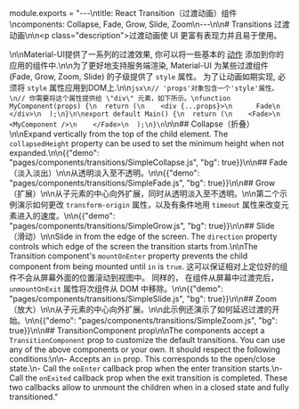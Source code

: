 module.exports = "---\ntitle: React Transition（过渡动画）组件\ncomponents: Collapse, Fade, Grow, Slide, Zoom\n---\n\n# Transitions 过渡动画\n\n<p class=\"description\">过渡动画使 UI 更富有表现力并且易于使用。</p>\n\nMaterial-UI提供了一系列的过渡效果, 你可以将一些基本的 [动作](https://material.io/design/motion/) 添加到你的应用的组件中.\n\n为了更好地支持服务端渲染, Material-UI 为某些过渡组件 (Fade, Grow, Zoom, Slide) 的子级提供了 `style` 属性。 为了让动画如期实现, 必须将 `style` 属性应用到DOM上.\n\n```jsx\n// 'props'对象包含一个'style'属性。\n// 你需要将这个属性提供给 \"div\" 元素，如下所示。\nfunction MyComponent(props) {\n  return (\n    <div {...props}>\n      Fade\n    </div>\n  );\n}\n\nexport default Main() {\n  return (\n    <Fade>\n      <MyComponent />\n    </Fade>\n  );\n}\n```\n\n## Collapse（折叠）\n\nExpand vertically from the top of the child element. The `collapsedHeight` property can be used to set the minimum height when not expanded.\n\n{{\"demo\": \"pages/components/transitions/SimpleCollapse.js\", \"bg\": true}}\n\n## Fade（淡入淡出）\n\n从透明淡入至不透明。\n\n{{\"demo\": \"pages/components/transitions/SimpleFade.js\", \"bg\": true}}\n\n## Grow（扩展）\n\n从子元素的中心向外扩展，同时从透明淡入至不透明。\n\n第二个示例演示如何更改 `transform-origin` 属性，以及有条件地用 `timeout` 属性来改变元素进入的速度。\n\n{{\"demo\": \"pages/components/transitions/SimpleGrow.js\", \"bg\": true}}\n\n## Slide（滑动）\n\nSlide in from the edge of the screen. The `direction` property controls which edge of the screen the transition starts from.\n\nThe Transition component's `mountOnEnter` property prevents the child component from being mounted until `in` is `true`. 这可以保证相对上定位好的组件不会从屏幕外面的位置滚动到视图中。 同样的， 在组件从屏幕中过渡完后，`unmountOnExit` 属性将次组件从 DOM 中移除。\n\n{{\"demo\": \"pages/components/transitions/SimpleSlide.js\", \"bg\": true}}\n\n## Zoom（放大）\n\n从子元素的中心向外扩展。\n\n此示例还演示了如何延迟过渡的开始。\n\n{{\"demo\": \"pages/components/transitions/SimpleZoom.js\", \"bg\": true}}\n\n## TransitionComponent prop\n\nThe components accept a `TransitionComponent` prop to customize the default transitions. You can use any of the above components or your own. It should respect the following conditions:\n\n- Accepts an `in` prop. This corresponds to the open/close state.\n- Call the `onEnter` callback prop when the enter transition starts.\n- Call the `onExited` callback prop when the exit transition is completed. These two callbacks allow to unmount the children when in a closed state and fully transitioned."